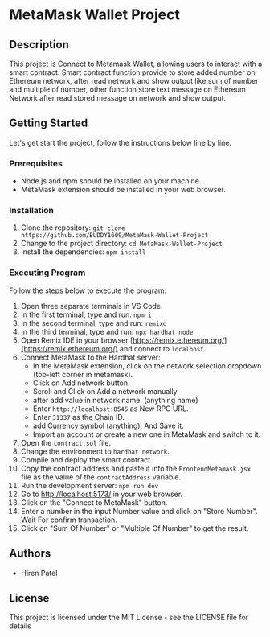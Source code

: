 # MetaMask Wallet Project

## Description

This project is Connect to Metamask Wallet, allowing users to interact with a smart contract.
Smart contract function provide to store added number on Ethereum network, after read network and show output like sum of number and multiple of number, other function store text message on Ethereum Network after read stored message on network and show output.

## Getting Started

Let's get start the project, follow the instructions below line by line.

### Prerequisites

- Node.js and npm should be installed on your machine.
- MetaMask extension should be installed in your web browser.

### Installation

1. Clone the repository: `git clone https://github.com/BUDDY1609/MetaMask-Wallet-Project`
2. Change to the project directory: `cd MetaMask-Wallet-Project`
3. Install the dependencies: `npm install`

### Executing Program

Follow the steps below to execute the program:

1. Open three separate terminals in VS Code.
2. In the first terminal, type and run: `npm i`
3. In the second terminal, type and run: `remixd`
4. In the third terminal, type and run: `npx hardhat node`
5. Open Remix IDE in your browser [https://remix.ethereum.org/](https://remix.ethereum.org/) and connect to `localhost`.
6. Connect MetaMask to the Hardhat server:
   - In the MetaMask extension, click on the network selection dropdown (top-left corner in metamask).
   - Click on Add network button.
   - Scroll and Click on Add a network manually.
   - after add value in network name. (anything name)
   - Enter `http://localhost:8545` as New RPC URL.
   - Enter `31337` as the Chain ID.
   - add Currency symbol (anything), And Save it.
   - Import an account or create a new one in MetaMask and switch to it.
7. Open the `contract.sol` file.
8. Change the environment to `hardhat network`.
9. Compile and deploy the smart contract.
10. Copy the contract address and paste it into the `FrontendMetamask.jsx` file as the value of the `contractAddress` variable.
11. Run the development server: `npm run dev`
12. Go to [http://localhost:5173/](http://localhost:5173/) in your web browser.
13. Click on the "Connect to MetaMask" button.
14. Enter a number in the input Number value and click on "Store Number". Wait For confirm transaction.
15. Click on "Sum Of Number" or "Multiple Of Number" to get the result.

## Authors

- Hiren Patel

## License

This project is licensed under the MIT License - see the LICENSE file for details
